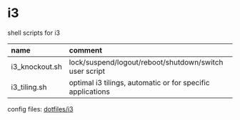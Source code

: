 # i3

shell scripts for i3

| name           | comment                                                    |
| :------------- | :--------------------------------------------------------- |
| i3_knockout.sh | lock/suspend/logout/reboot/shutdown/switch user script     |
| i3_tiling.sh   | optimal i3 tilings, automatic or for specific applications |

config files: [dotfiles/i3](https://github.com/mrdotx/dotfiles/tree/master/.config/i3)
